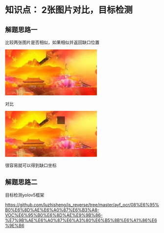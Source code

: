 # 知识点： 2张图片对比，目标检测

## 解题思路一

比较两张图片是否相似，如果相似并返回缺口位置

![请求](./img/1.jpg)

对比

![请求](./img/2.png)

很容易就可以得到缺口坐标

## 解题思路二

目标检测yolov5框架

https://github.com/luzhisheng/js_reverse/tree/master/ayf_ocr/08%E6%95%B0%E6%8D%AE%E6%A0%87%E6%B3%A8-VOC%E6%95%B0%E6%8D%AE%E9%9B%86-%E7%9B%AE%E6%A0%87%E6%A3%80%E6%B5%8B%E6%A1%86%E6%9E%B6